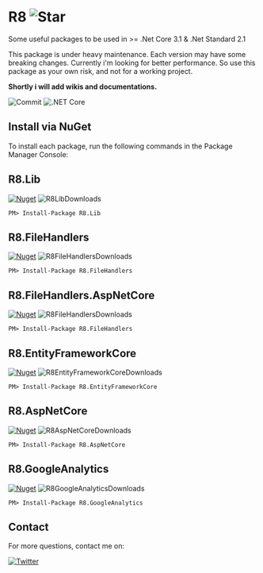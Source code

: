 # R8 ![Star](https://img.shields.io/github/stars/iamr8/R8?style=social)

Some useful packages to be used in >= .Net Core 3.1 & .Net Standard 2.1

This package is under heavy maintenance. Each version may have some breaking changes. Currently i'm looking for better performance. So use this package as your own risk, and not for a working project.

**Shortly i will add wikis and documentations.**

![Commit](https://img.shields.io/github/last-commit/iamr8/r8) ![.NET Core](https://github.com/arashaan/R8/workflows/.NET%20Core/badge.svg?branch=master)

Install via NuGet
-----------------
To install each package, run the following commands in the Package Manager Console:

## R8.Lib
[![Nuget](https://img.shields.io/nuget/vpre/R8.Lib)](https://www.nuget.org/packages/R8.Lib/) ![R8LibDownloads](https://img.shields.io/nuget/dt/R8.Lib)
```
PM> Install-Package R8.Lib
```
## R8.FileHandlers
[![Nuget](https://img.shields.io/nuget/vpre/R8.FileHandlers)](https://www.nuget.org/packages/R8.FileHandlers/) ![R8FileHandlersDownloads](https://img.shields.io/nuget/dt/R8.FileHandlers)
```
PM> Install-Package R8.FileHandlers
```
## R8.FileHandlers.AspNetCore
[![Nuget](https://img.shields.io/nuget/vpre/R8.FileHandlers.AspNetCore)](https://www.nuget.org/packages/R8.FileHandlers.AspNetCore/) ![R8FileHandlersDownloads](https://img.shields.io/nuget/dt/R8.FileHandlers.AspNetCore)
```
PM> Install-Package R8.FileHandlers
```
## R8.EntityFrameworkCore
[![Nuget](https://img.shields.io/nuget/vpre/R8.EntityFrameworkCore)](https://www.nuget.org/packages/R8.EntityFrameworkCore/) ![R8EntityFrameworkCoreDownloads](https://img.shields.io/nuget/dt/R8.EntityFrameworkCore)
```
PM> Install-Package R8.EntityFrameworkCore
```
## R8.AspNetCore
[![Nuget](https://img.shields.io/nuget/vpre/R8.AspNetCore)](https://www.nuget.org/packages/R8.AspNetCore/) ![R8AspNetCoreDownloads](https://img.shields.io/nuget/dt/R8.AspNetCore)
```
PM> Install-Package R8.AspNetCore
```
## R8.GoogleAnalytics
[![Nuget](https://img.shields.io/nuget/vpre/R8.GoogleAnalytics)](https://www.nuget.org/packages/R8.GoogleAnalytics/) ![R8GoogleAnalyticsDownloads](https://img.shields.io/nuget/dt/R8.GoogleAnalytics)
```
PM> Install-Package R8.GoogleAnalytics
```

## Contact
For more questions, contact me on:

[![Twitter](https://img.shields.io/twitter/follow/arash_shabbeh?style=social)](https://www.twitter.com/arash_shabbeh)
